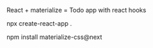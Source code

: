 React + materialize = Todo app
with react hooks

npx create-react-app .

npm install materialize-css@next 

